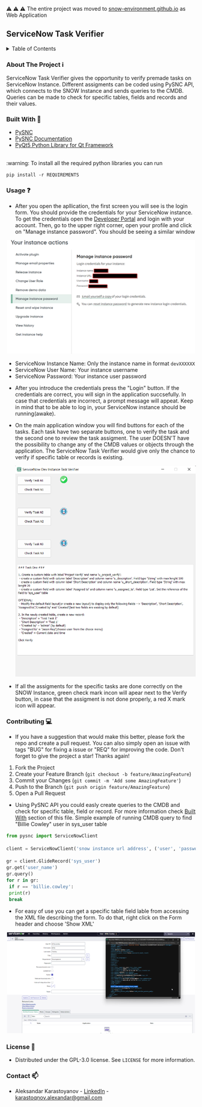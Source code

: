 :warning: :warning: :warning: The entire project was moved to [snow-environment.github.io](https://github.com/snow-environment/snow-environment.github.io) as Web Application
## ServiceNow Task Verifier

<details>
  <summary>Table of Contents</summary>
  <ol>
	<li><a href="#about-the-project">About The Project</a></li>
    <li><a href="#built-with">Built With</a></li>
    <li><a href="#usage">Usage</a></li>
    <li><a href="#contributing">Contributing</a></li>
    <li><a href="#license">License</a></li>
    <li><a href="#contact">Contact</a></li>
  </ol>
</details>

### About The Project :information_source:
ServiceNow Task Verifier gives the opportunity to verify premade tasks on ServiceNow Instance. Different assigments can be coded using PySNC API, which connects to the SNOW Instance and sends queries to the CMDB. Queries can be made to check for specific tables, fields and records and their values. 

### Built With :hammer:
* [PySNC](https://github.com/ServiceNow/PySNC)
* [PySNC Documentation](https://servicenow.github.io/PySNC/)
* [PyQt5 Python Library for Qt Framework](https://doc.qt.io/qtforpython/)
</br>
:warning: To install all the required python libraries you can run 

```
pip install -r REQUIREMENTS
```

### Usage :question:
* After you open the apllication, the first screen you will see is the login form. You should provide the credentials for your ServiceNow instance. To get the credentials open the [Developer Portal](https://developer.servicenow.com/) and login with your account. Then, go to the upper right corner, open your profile and click on "Manage instance password". You should be seeing a similar window
<p align="center">
  <img src="https://github.com/karastoyanov/servicenow-devinstance-project/blob/main/images/ServiceNow%20Instance/Credentials.png" width="500" title="ServiceNow Task Verifier Main Page">
</p>

- ServiceNow Instance Name: Only the instance name in format ```devXXXXXX``` </br>
- ServiceNow User Name: Your instance username </br>
- ServiceNow Password: Your instance user password </br>
* After you introduce the credentials press the "Login" button. If the credentials are correct, you will sign in the application succsefully. In case that credentials are incorrect, a prompt message will appeat. Keep in mind that to be able to log in, your ServiceNow instance should be running(awake). 
* On the main application window you will find buttons for each of the tasks. Each task have two separate buttons, one to verify the task and the second one to review the task assigment. The user DOESN'T have the possibility to change any of the CMDB values or objects through the application. The ServiceNow Task Verifier would give only the chance to verify if specific table or records is existing.

  <p align="center">
  <img src="https://github.com/karastoyanov/servicenow-devinstance-project/blob/main/images/ServiceNow%20Instance/ServiceNow%20Task%20Verifier.png" width="500" title="ServiceNow Task Verifier Main Page">
  </p>

* If all the assigments for the specific tasks are done correctly on the SNOW Instance, green check mark incon will apear next to the Verify button, in case that the assigment is not done properly, a red X mark icon will appear.

 ### Contributing :computer:
 
 * If you have a suggestion that would make this better, please fork the repo and create a pull request. You can also simply open an issue with tags "BUG" for fixing a issue or "REQ" for improving the code. Don't forget to give the project a star! Thanks again!

1. Fork the Project
2. Create your Feature Branch (`git checkout -b feature/AmazingFeature`)
3. Commit your Changes (`git commit -m 'Add some AmazingFeature'`)
4. Push to the Branch (`git push origin feature/AmazingFeature`)
5. Open a Pull Request
 
 * Using PySNC API you could easly create queries to the CMDB and check for specific table, field or record. For more information check <a href="#built-with">Built With</a> section of this file. Simple example of running CMDB query to find "Billie Cowley" user in sys_user table
```python
from pysnc import ServiceNowClient

client = ServiceNowClient('snow instance url address', ('user', 'password'))

gr = client.GlideRecord('sys_user')
gr.get('user_name')
gr.query()
for r in gr:
 if r == 'billie.cowley':
 print(r)
 break
  ```
  
  * For easy of use you can get a specific table field lable from accessing the XML file describing the form. To do that, right click on the Form header and choose 'Show XML'
<p align="center">
  <img src="https://github.com/karastoyanov/servicenow-devinstance-project/blob/main/images/ServiceNow%20Instance/user_name_SNOW_XML.png" width="500" title="XML from sys_user table record">
</p>


 ### License :scroll:
  * Distributed under the GPL-3.0 license. See `LICENSE` for more information.
  
 ### Contact :mailbox:
  * Aleksandar Karastoyanov - [LinkedIn](https://www.linkedin.com/in/aleksandar-karastoyanov/) - karastoqnov.alexandar@gmail.com
